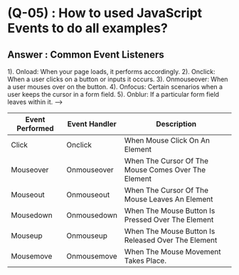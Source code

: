 # (Q-05) : How to used JavaScript Events to do all examples?

## Answer : Common Event Listeners

   1). Onload:  When your page loads, it performs accordingly.
   2). Onclick: When a user clicks on a button or inputs it occurs.
   3). Onmouseover: When a user mouses over on the button.
   4). Onfocus:  Certain scenarios when a user keeps the cursor in a form field. 
   5). Onblur: If a particular form field leaves within it. -->

 | Event Performed | Event Handler | Description                                         |
|-----------------|---------------|-----------------------------------------------------|
| Click           | Onclick       | When Mouse Click On An Element                      |
| Mouseover       | Onmouseover   | When The Cursor Of The Mouse Comes Over The Element |
| Mouseout        | Onmouseout    | When The Cursor Of The Mouse Leaves An Element      |
| Mousedown       | Onmousedown   | When The Mouse Button Is Pressed Over The Element   |
| Mouseup         | Onmouseup     | When The Mouse Button Is Released Over The Element  |
| Mousemove       | Onmousemove   | When The Mouse Movement Takes Place.                |
